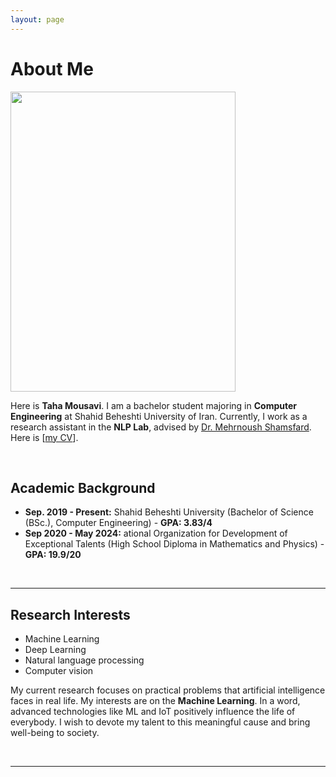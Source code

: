 ```yaml
---
layout: page
---
```


# About Me

<img src="https://tahamsv.github.io/images/Profile3.jpg" class="floatpic" width="360" height="480">

Here is **Taha Mousavi**. I am a bachelor student majoring in **Computer Engineering** at Shahid Beheshti University of Iran. Currently, I work as a research assistant in the **NLP Lab**, advised by [Dr. Mehrnoush Shamsfard](https://scholar.google.com/citations?hl=en&user=BVAsKDsAAAAJ). Here is [[my CV](https://tahamsv.github.io/file/cv.pdf)].

<br>

## Academic Background

- **Sep. 2019 - Present:** Shahid Beheshti University (Bachelor of Science (BSc.), Computer Engineering) - **GPA: 3.83/4**
- **Sep 2020 - May 2024:** ational Organization for Development of Exceptional Talents (High School Diploma in Mathematics and Physics) - **GPA: 19.9/20**
<br>

---

## Research Interests

- Machine Learning
- Deep Learning
- Natural language processing
- Computer vision

My current research focuses on practical problems that artificial intelligence faces in real life. My interests are on the **Machine Learning**. In a word, advanced technologies like ML and IoT positively influence the life of everybody.  I wish to devote my talent to this meaningful cause and bring well-being to society.

<br>

---
